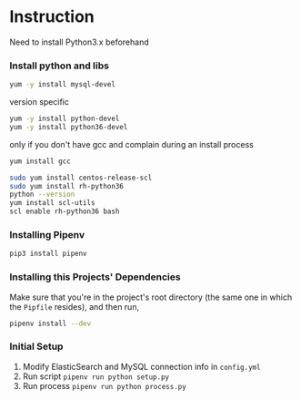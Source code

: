 # Instruction

Need to install Python3.x beforehand

### Install python and libs

```bash
yum -y install mysql-devel
```

version specific
```bash
yum -y install python-devel
yum -y install python36-devel
```

only if you don't have gcc and complain during an install process
```bash
yum install gcc
```


```bash
sudo yum install centos-release-scl
sudo yum install rh-python36
python --version
yum install scl-utils
scl enable rh-python36 bash
```

### Installing Pipenv
```bash
pip3 install pipenv
```

### Installing this Projects' Dependencies

Make sure that you're in the project's root directory (the same one in which the `Pipfile` resides), and then run,

```bash
pipenv install --dev
```

### Initial Setup

1. Modify ElasticSearch and MySQL connection info in `config.yml`
2. Run script `pipenv run python setup.py`
3. Run process `pipenv run python process.py`

